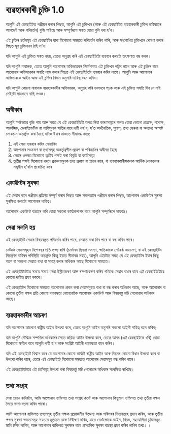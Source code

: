 # ব্যৱহাৰকাৰী চুক্তি 1.0

আপুনি এই ৱেবছাইটত পঞ্জীয়ন কৰাৰ পিছত, আপুনি এই চুক্তিখন (আৰু এই ৱেবছাইটত ব্যৱহাৰকাৰী চুক্তিৰ ভৱিষ্যতৰ আপডেট আৰু পৰিৱৰ্তন) বুজি পাইছে আৰু সম্পূৰ্ণৰূপে সন্মত হোৱা বুলি ধৰা হ'ব।

এই চুক্তিৰ চৰ্তসমূহ এই ৱেবছাইটৰ দ্বাৰা যিকোনো সময়তে পৰিৱৰ্তন কৰিব পাৰি, আৰু সংশোধিত চুক্তিখনে ঘোষণা কৰাৰ পিছত মূল চুক্তিখনৰ ঠাই ল'ব।

যদি আপুনি এই চুক্তিত সন্মত নহয়, তেন্তে অনুগ্ৰহ কৰি এই ৱেবছাইটটো ব্যৱহাৰ কৰাটো তৎক্ষণাত বন্ধ কৰক।

যদি আপুনি নাবালক, তেন্তে আপুনি আপোনাৰ অভিভাৱকৰ নিৰ্দেশনাত এই চুক্তিখন পঢ়িব লাগে আৰু এই চুক্তিৰ বাবে আপোনাৰ অভিভাৱকৰ সন্মতি লাভ কৰাৰ পিছত এই ৱেবছাইটটো ব্যৱহাৰ কৰিব লাগে। আপুনি আৰু আপোনাৰ অভিভাৱকে আইন আৰু এই চুক্তিৰ বিধান অনুসৰি দায়িত্ব বহন কৰিব।

যদি আপুনি কোনো নাবালক ব্যৱহাৰকাৰীৰ অভিভাৱক, অনুগ্ৰহ কৰি ভালদৰে পঢ়ক আৰু এই চুক্তিত সন্মতি দিব নে নাই সেইটো সাৱধানে বাছি লওক।

## অস্বীকাৰ

আপুনি স্পষ্টভাৱে বুজি পায় আৰু সন্মত যে এই ৱেবছাইটটো তলত দিয়া কাৰণসমূহৰ ফলত হোৱা কোনো প্ৰত্যক্ষ, পৰোক্ষ, আকস্মিক, ডেৰাইভেটিভ বা শাস্তিমূলক ক্ষতিৰ বাবে দায়ী নহ'ব, য'ত অৰ্থনৈতিক, সুনাম, তথ্য হেৰুৱা বা অন্যান্য অস্পষ্ট লোকচান অন্তৰ্ভুক্ত কৰা হৈছে যদিও ইয়াৰ মাজতে সীমাবদ্ধ নহয়:

1. এই সেৱা ব্যৱহাৰ কৰিব নোৱাৰিব
1. আপোনাৰ সংক্ৰমণ বা তথ্যসমূহ অকৰ্তৃত্বশীল প্ৰৱেশ বা পৰিৱৰ্তনৰ অধীনত হৈছে
1. সেৱাৰ ওপৰত যিকোনো তৃতীয় পক্ষই কৰা বিবৃতি বা কাৰ্য্যসমূহ
1. তৃতীয় পক্ষই যিকোনো ধৰণে প্ৰৱঞ্চনামূলক তথ্য প্ৰকাশ বা প্ৰদান কৰে, বা ব্যৱহাৰকাৰীসকলক আৰ্থিক লোকচানৰ সন্মুখীন হ'বলৈ প্ৰৰোচিত কৰে

## একাউণ্টৰ সুৰক্ষা

এই সেৱাৰ বাবে পঞ্জীয়ন প্ৰক্ৰিয়া সম্পূৰ্ণ কৰাৰ পিছত আৰু সফলতাৰে পঞ্জীয়ন কৰাৰ পিছত, আপোনাৰ একাউণ্টৰ সুৰক্ষা সুৰক্ষিত কৰাটো আপোনাৰ দায়িত্ব।

আপোনাৰ একাউণ্ট ব্যৱহাৰ কৰি হোৱা সকলো কাৰ্য্যকলাপৰ বাবে আপুনি সম্পূৰ্ণৰূপে দায়বদ্ধ।

## সেৱা সলনি হয়

এই ৱেবছাইটে সেৱাৰ বিষয়বস্তুত পৰিৱৰ্তন কৰিব পাৰে, সেৱাত বাধা দিব পাৰে বা বন্ধ কৰিব পাৰে।

নেটৱৰ্ক সেৱাসমূহৰ বিশেষত্বৰ প্ৰতি লক্ষ্য ৰাখি (চাৰ্ভাৰৰ স্থিৰতা সমস্যা, ক্ষতিকাৰক নেটৱৰ্ক আক্ৰমণ, বা এই ৱেবছাইটৰ নিয়ন্ত্ৰণৰ বাহিৰৰ পৰিস্থিতি অন্তৰ্ভুক্ত কিন্তু ইয়াত সীমাবদ্ধ নহয়), আপুনি এইটোত সন্মত যে এই ৱেবছাইটৰ ইয়াৰ কিছু অংশ বা সকলো সেৱাত বাধা বা সমাপ্ত কৰাৰ অধিকাৰ আছে যিকোনো সময়তে।

এই ৱেবছাইটটোৱে সময়ে সময়ে সেৱা উন্নীতকৰণ আৰু ৰক্ষণাবেক্ষণ কৰিব গতিকে সেৱাৰ বাধাৰ বাবে এই ৱেবছাইটটোৱে কোনো দায়িত্ব গ্ৰহণ নকৰে।

এই ৱেবছাইটৰ যিকোনো সময়তে আপোনাক প্ৰদান কৰা সেৱাসমূহত বাধা বা বন্ধ কৰাৰ অধিকাৰ আছে, আৰু আপোনাৰ বা কোনো তৃতীয় পক্ষৰ প্ৰতি কোনো দায়বদ্ধতা নোহোৱাকৈ আপোনাৰ একাউণ্ট আৰু বিষয়বস্তু মচি পেলোৱাৰ অধিকাৰ আছে।

## ব্যৱহাৰকাৰীৰ আচৰণ

যদি আপোনাৰ আচৰণে ৰাষ্ট্ৰীয় আইন উলংঘা কৰে, তেন্তে আপুনি আইন অনুসৰি সকলো আইনী দায়িত্ব বহন কৰিব;

যদি আপুনি বৌদ্ধিক সম্পত্তিৰ অধিকাৰৰ সৈতে জড়িত আইন উলংঘা কৰে, তেন্তে আনৰ (এই ৱেবছাইটকে ধৰি) হোৱা যিকোনো ক্ষতিৰ বাবে আপুনি দায়ী হ'ব আৰু সংশ্লিষ্ট আইনী দায়বদ্ধতা বহন কৰিব।

যদি এই ৱেবছাইটে বিশ্বাস কৰে যে আপোনাৰ কোনো কাৰ্য্যই ৰাষ্ট্ৰীয় আইন আৰু নিয়মৰ কোনো বিধান উলংঘা কৰে বা উলংঘা কৰিব পাৰে, তেন্তে এই ৱেবছাইটে যিকোনো সময়তে আপোনাৰ সেৱাসমূহ বন্ধ কৰিব পাৰে।

এই ৱেবছাইটটোৱে এই চৰ্তসমূহ উলংঘা কৰা বিষয়বস্তু মচি পেলোৱাৰ অধিকাৰ সংৰক্ষিত ৰাখিছে।

## তথ্য সংগ্ৰহ

সেৱা প্ৰদান কৰিবলৈ, আমি আপোনাৰ ব্যক্তিগত তথ্য সংগ্ৰহ কৰোঁ আৰু আপোনাৰ কিছুমান ব্যক্তিগত তথ্য তৃতীয় পক্ষৰ সৈতে ভাগ-বতৰা কৰিব পাৰো।

আমি আপোনাৰ ব্যক্তিগত তথ্যসমূহ তৃতীয় পক্ষক প্ৰয়োজনীয় উদ্দেশ্য আৰু পৰিসৰৰ ভিতৰতহে প্ৰদান কৰিম, আৰু তৃতীয় পক্ষৰ সুৰক্ষা ক্ষমতাসমূহ সযতনে মূল্যায়ন আৰু নিৰীক্ষণ কৰিম, যাতে তেওঁলোকে আইন, নিয়ম, সহযোগিতা চুক্তিসমূহ মানি চলিব লাগিব, আৰু আপোনাৰ ব্যক্তিগত সুৰক্ষাৰ বাবে প্ৰাসংগিক সুৰক্ষা ব্যৱস্থা গ্ৰহণ কৰিব লাগিব তথ্য। ।